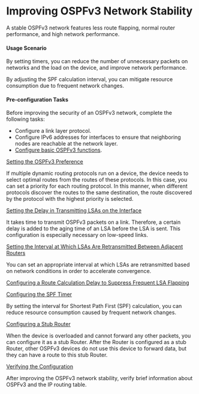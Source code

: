 Improving OSPFv3 Network Stability
==================================

A stable OSPFv3 network features less route flapping, normal router performance, and high network performance.

#### Usage Scenario

By setting timers, you can reduce the number of unnecessary packets on networks and the load on the device, and improve network performance.

By adjusting the SPF calculation interval, you can mitigate resource consumption due to frequent network changes.


#### Pre-configuration Tasks

Before improving the security of an OSPFv3 network, complete the following tasks:

* Configure a link layer protocol.
* Configure IPv6 addresses for interfaces to ensure that neighboring nodes are reachable at the network layer.
* [Configure basic OSPFv3 functions](dc_vrp_ospfv3_cfg_2003.html).


[Setting the OSPFv3 Preference](../../../../software/nev8r10_vrpv8r16/user/vrp/dc_vrp_ospfv3_cfg_2050.html)

If multiple dynamic routing protocols run on a device, the device needs to select optimal routes from the routes of these protocols. In this case, you can set a priority for each routing protocol. In this manner, when different protocols discover the routes to the same destination, the route discovered by the protocol with the highest priority is selected.

[Setting the Delay in Transmitting LSAs on the Interface](../../../../software/nev8r10_vrpv8r16/user/vrp/dc_vrp_ospfv3_cfg_2051.html)

It takes time to transmit OSPFv3 packets on a link. Therefore, a certain delay is added to the aging time of an LSA before the LSA is sent. This configuration is especially necessary on low-speed links.

[Setting the Interval at Which LSAs Are Retransmitted Between Adjacent Routers](../../../../software/nev8r10_vrpv8r16/user/vrp/dc_vrp_ospfv3_cfg_2052.html)

You can set an appropriate interval at which LSAs are retransmitted based on network conditions in order to accelerate convergence.

[Configuring a Route Calculation Delay to Suppress Frequent LSA Flapping](../../../../software/nev8r10_vrpv8r16/user/vrp/dc_vrp_ospfv3_cfg_2086.html)



[Configuring the SPF Timer](../../../../software/nev8r10_vrpv8r16/user/vrp/dc_vrp_ospfv3_cfg_2077.html)

By setting the interval for Shortest Path First (SPF) calculation, you can reduce resource consumption caused by frequent network changes.

[Configuring a Stub Router](../../../../software/nev8r10_vrpv8r16/user/vrp/dc_vrp_ospfv3_cfg_2053.html)

When the device is overloaded and cannot forward any other packets, you can configure it as a stub Router. After the Router is configured as a stub Router, other OSPFv3 devices do not use this device to forward data, but they can have a route to this stub Router.

[Verifying the Configuration](../../../../software/nev8r10_vrpv8r16/user/vrp/dc_vrp_ospfv3_cfg_2056.html)

After improving the OSPFv3 network stability, verify brief information about OSPFv3 and the IP routing table.